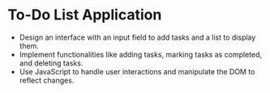 # To-Do List Application

- Design an interface with an input field to add tasks and a list to display them.
- Implement functionalities like adding tasks, marking tasks as completed, and deleting tasks.
- Use JavaScript to handle user interactions and manipulate the DOM to reflect changes.
